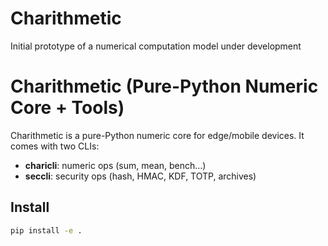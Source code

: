 # Charithmetic
Initial prototype of a numerical computation model under development

# Charithmetic (Pure-Python Numeric Core + Tools)

Charithmetic is a pure-Python numeric core for edge/mobile devices.
It comes with two CLIs:

- **charicli**: numeric ops (sum, mean, bench…)
- **seccli**: security ops (hash, HMAC, KDF, TOTP, archives)

## Install

```bash
pip install -e .
